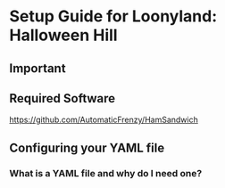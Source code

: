 # Setup Guide for Loonyland: Halloween Hill


## Important

## Required Software

https://github.com/AutomaticFrenzy/HamSandwich

## Configuring your YAML file

### What is a YAML file and why do I need one?